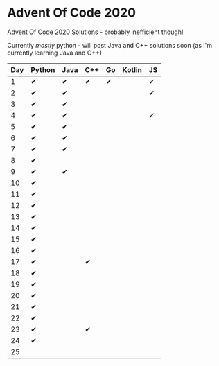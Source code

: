 # Advent Of Code 2020

Advent Of Code 2020 Solutions - probably inefficient though!

Currently *mostly* python - will post Java and C++ solutions soon (as I'm currently learning Java and C++)


| Day | Python   | Java     | C++      | Go       | Kotlin   | JS       |
| --- | -------- | -------- | -------- | -------- | -------- | -------- |
| 1   | &#10004; | &#10004; | &#10004; | &#10004; |          | &#10004; |
| 2   | &#10004; | &#10004; |          |          |          | &#10004; |
| 3   | &#10004; | &#10004; |          |          |          |          |
| 4   | &#10004; | &#10004; |          |          |          | &#10004; |
| 5   | &#10004; | &#10004; |          |          |          |          |
| 6   | &#10004; | &#10004; |          |          |          |          |
| 7   | &#10004; | &#10004; |          |          |          |          |
| 8   | &#10004; |          |          |          |          |          |
| 9   | &#10004; | &#10004; |          |          |          |          |
| 10  | &#10004; |          |          |          |          |          |
| 11  | &#10004; |          |          |          |          |          |
| 12  | &#10004; |          |          |          |          |          |
| 13  | &#10004; |          |          |          |          |          |
| 14  | &#10004; |          |          |          |          |          |
| 15  | &#10004; |          |          |          |          |          |
| 16  | &#10004; |          |          |          |          |          |
| 17  | &#10004; |          | &#10004; |          |          |          |
| 18  | &#10004; |          |          |          |          |          |
| 19  | &#10004; |          |          |          |          |          |
| 20  | &#10004; |          |          |          |          |          |
| 21  | &#10004; |          |          |          |          |          |
| 22  | &#10004; |          |          |          |          |          |
| 23  | &#10004; |          | &#10004; |          |          |          |
| 24  | &#10004; |          |          |          |          |          |
| 25  |          |          |          |          |          |          |
 
